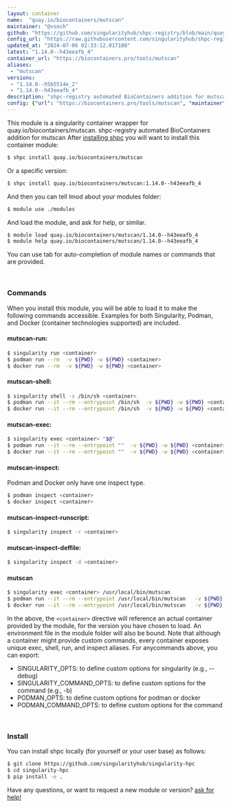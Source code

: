 ```yaml
---
layout: container
name:  "quay.io/biocontainers/mutscan"
maintainer: "@vsoch"
github: "https://github.com/singularityhub/shpc-registry/blob/main/quay.io/biocontainers/mutscan/container.yaml"
config_url: "https://raw.githubusercontent.com/singularityhub/shpc-registry/main/quay.io/biocontainers/mutscan/container.yaml"
updated_at: "2024-07-06 02:33:12.017180"
latest: "1.14.0--h43eeafb_4"
container_url: "https://biocontainers.pro/tools/mutscan"
aliases:
 - "mutscan"
versions:
 - "1.14.0--h5b5514e_2"
 - "1.14.0--h43eeafb_4"
description: "shpc-registry automated BioContainers addition for mutscan"
config: {"url": "https://biocontainers.pro/tools/mutscan", "maintainer": "@vsoch", "description": "shpc-registry automated BioContainers addition for mutscan", "latest": {"1.14.0--h43eeafb_4": "sha256:6dc463ec1888dd98172ee37d1af038ceea0fc59593b5967e84952a4a00376013"}, "tags": {"1.14.0--h5b5514e_2": "sha256:4f31f7f329fb45c19bcb101897234c5d79d509843fb4001ec6f90132c0c65602", "1.14.0--h43eeafb_4": "sha256:6dc463ec1888dd98172ee37d1af038ceea0fc59593b5967e84952a4a00376013"}, "docker": "quay.io/biocontainers/mutscan", "aliases": {"mutscan": "/usr/local/bin/mutscan"}}
---
```


This module is a singularity container wrapper for quay.io/biocontainers/mutscan.
shpc-registry automated BioContainers addition for mutscan
After [installing shpc](#install) you will want to install this container module:


```bash
$ shpc install quay.io/biocontainers/mutscan
```

Or a specific version:

```bash
$ shpc install quay.io/biocontainers/mutscan:1.14.0--h43eeafb_4
```

And then you can tell lmod about your modules folder:

```bash
$ module use ./modules
```

And load the module, and ask for help, or similar.

```bash
$ module load quay.io/biocontainers/mutscan/1.14.0--h43eeafb_4
$ module help quay.io/biocontainers/mutscan/1.14.0--h43eeafb_4
```

You can use tab for auto-completion of module names or commands that are provided.

<br>

### Commands

When you install this module, you will be able to load it to make the following commands accessible.
Examples for both Singularity, Podman, and Docker (container technologies supported) are included.

#### mutscan-run:

```bash
$ singularity run <container>
$ podman run --rm  -v ${PWD} -w ${PWD} <container>
$ docker run --rm  -v ${PWD} -w ${PWD} <container>
```

#### mutscan-shell:

```bash
$ singularity shell -s /bin/sh <container>
$ podman run --it --rm --entrypoint /bin/sh  -v ${PWD} -w ${PWD} <container>
$ docker run --it --rm --entrypoint /bin/sh  -v ${PWD} -w ${PWD} <container>
```

#### mutscan-exec:

```bash
$ singularity exec <container> "$@"
$ podman run --it --rm --entrypoint ""  -v ${PWD} -w ${PWD} <container> "$@"
$ docker run --it --rm --entrypoint ""  -v ${PWD} -w ${PWD} <container> "$@"
```

#### mutscan-inspect:

Podman and Docker only have one inspect type.

```bash
$ podman inspect <container>
$ docker inspect <container>
```

#### mutscan-inspect-runscript:

```bash
$ singularity inspect -r <container>
```

#### mutscan-inspect-deffile:

```bash
$ singularity inspect -d <container>
```


#### mutscan

```bash
$ singularity exec <container> /usr/local/bin/mutscan
$ podman run --it --rm --entrypoint /usr/local/bin/mutscan   -v ${PWD} -w ${PWD} <container> -c " $@"
$ docker run --it --rm --entrypoint /usr/local/bin/mutscan   -v ${PWD} -w ${PWD} <container> -c " $@"
```



In the above, the `<container>` directive will reference an actual container provided
by the module, for the version you have chosen to load. An environment file in the
module folder will also be bound. Note that although a container
might provide custom commands, every container exposes unique exec, shell, run, and
inspect aliases. For anycommands above, you can export:

 - SINGULARITY_OPTS: to define custom options for singularity (e.g., --debug)
 - SINGULARITY_COMMAND_OPTS: to define custom options for the command (e.g., -b)
 - PODMAN_OPTS: to define custom options for podman or docker
 - PODMAN_COMMAND_OPTS: to define custom options for the command

<br>

### Install

You can install shpc locally (for yourself or your user base) as follows:

```bash
$ git clone https://github.com/singularityhub/singularity-hpc
$ cd singularity-hpc
$ pip install -e .
```

Have any questions, or want to request a new module or version? [ask for help!](https://github.com/singularityhub/singularity-hpc/issues)